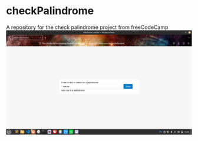 # checkPalindrome
A repository for the check palindrome project from freeCodeCamp
<img src = "palindrome.png" />
